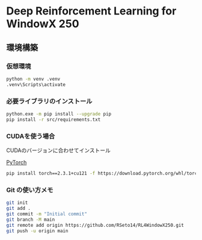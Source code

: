 # Deep Reinforcement Learning for WindowX 250

## 環境構築

### 仮想環境

```bash
python -m venv .venv
.venv\Scripts\activate
```

### 必要ライブラリのインストール

```bash
python.exe -m pip install --upgrade pip
pip install -r src/requirements.txt
```

### CUDAを使う場合

CUDAのバージョンに合わせてインストール

[PyTorch](https://pytorch.org/)

```bash
pip install torch==2.3.1+cu121 -f https://download.pytorch.org/whl/torch_stable.html
```

### Git の使い方メモ

```bash
git init
git add .
git commit -m "Initial commit"
git branch -M main
git remote add origin https://github.com/RSeto14/RL4WindowX250.git
git push -u origin main
```

